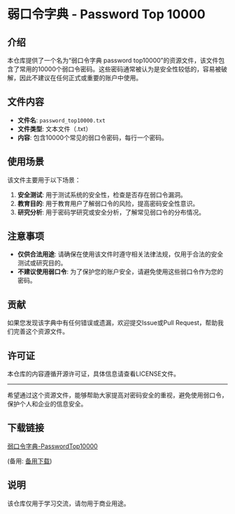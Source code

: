 # 弱口令字典 - Password Top 10000

## 介绍

本仓库提供了一个名为“弱口令字典 password top10000”的资源文件，该文件包含了常用的10000个弱口令密码。这些密码通常被认为是安全性较低的，容易被破解，因此不建议在任何正式或重要的账户中使用。

## 文件内容

- **文件名**: `password_top10000.txt`
- **文件类型**: 文本文件（.txt）
- **内容**: 包含10000个常见的弱口令密码，每行一个密码。

## 使用场景

该文件主要用于以下场景：

1. **安全测试**: 用于测试系统的安全性，检查是否存在弱口令漏洞。
2. **教育目的**: 用于教育用户了解弱口令的风险，提高密码安全性意识。
3. **研究分析**: 用于密码学研究或安全分析，了解常见弱口令的分布情况。

## 注意事项

- **仅供合法用途**: 请确保在使用该文件时遵守相关法律法规，仅用于合法的安全测试或研究目的。
- **不建议使用弱口令**: 为了保护您的账户安全，请避免使用这些弱口令作为您的密码。

## 贡献

如果您发现该字典中有任何错误或遗漏，欢迎提交Issue或Pull Request，帮助我们完善这个资源文件。

## 许可证

本仓库的内容遵循开源许可证，具体信息请查看LICENSE文件。

---

希望通过这个资源文件，能够帮助大家提高对密码安全的重视，避免使用弱口令，保护个人和企业的信息安全。

## 下载链接
[弱口令字典-PasswordTop10000](https://pan.quark.cn/s/52acadbf47b0) 

(备用: [备用下载](https://pan.baidu.com/s/1JQC9hxv03DRudHmPm1M2Xg?pwd=1234))

## 说明

该仓库仅用于学习交流，请勿用于商业用途。
